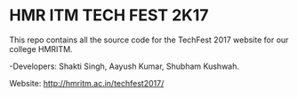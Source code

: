 # HMR ITM TECH FEST 2K17

This repo contains all the source code for the TechFest 2017 website for our college HMRITM.

-Developers:
Shakti Singh, 
Aayush Kumar, 
Shubham Kushwah.

Website: http://hmritm.ac.in/techfest2017/
